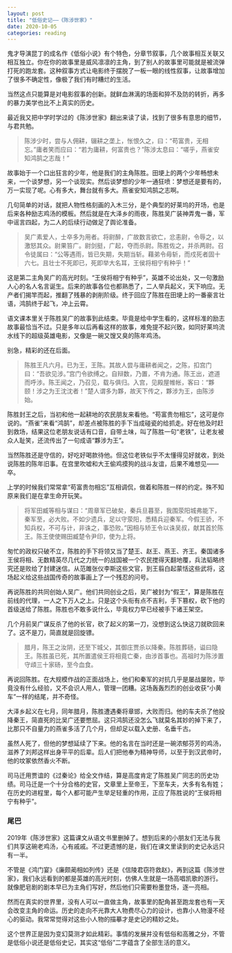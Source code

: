```yaml
---
layout: post
title: "低俗史记——《陈涉世家》"
date: 2020-10-05
categories: reading
---
```

鬼才导演昆丁的成名作《低俗小说》有个特色，分章节叙事，几个故事相互关联又相互独立。你在你的故事里是威风凛凛的主角，到了别人的故事里可能就是被流弹打死的跑龙套。这种叙事方式让电影终于摆脱了一板一眼的线性叙事，让故事增加了很多不确定性，像极了我们有时糟烂的生活。

当然这点只能算是对电影叙事的创新。就鲜血淋漓的场面和猝不及防的转折，再多的暴力美学也比不上真实的历史。

最近我又把中学时学过的《陈涉世家》翻出来读了读，找到了很多有意思的细节，与君共勉。

> 陈涉少时，尝与人佣耕，辍耕之垄上，怅恨久之，曰：“苟富贵，无相忘。”庸者笑而应曰：“若为庸耕，何富贵也？”陈涉太息曰：“嗟乎，燕雀安知鸿鹄之志哉！”

故事始于一个口出狂言的少年，他是我们的主角陈胜。田埂上的两个少年畅想未来，一个谈梦想，另一个谈现实。然后谈梦想的少年一通狂喷：梦想还是要有的，万一实现了呢。心有多大，舞台就有多大。燕雀安知鸿鹄之志啊。

几句简单的对话，就把人物性格刻画的入木三分，是个典型的好莱坞的开场，也是后来各种励志鸡汤的模板。然后就是在大泽乡的雨夜，陈胜吴广装神弄鬼一番，军中谣言四起，为二人的后续行动做足了舆论准备。

> 吴广素爱人，士卒多为用者。将尉醉，广故数言欲亡，忿恚尉，令辱之，以激怒其众。尉果笞广。尉剑挺，广起，夺而杀尉。陈胜佐之，并杀两尉。召令徒属曰：“公等遇雨，皆已失期，失期当斩。藉弟令毋斩，而戍死者固十六七。且壮士不死即已，死即举大名耳，王侯将相宁有种乎！”

这是第二主角吴广的高光时刻。“王侯将相宁有种乎”，英雄不论出处，又一句激励人心的名人名言诞生。后来的故事各位也都熟悉了，二人举兵起义，天下响应。无产者们揭竿而起，推翻了残暴的剥削阶级。终于回应了陈胜在田埂上的一番豪言壮语，鸿鹄终于起飞，冲上云霄。

语文课本里关于陈胜吴广的故事到此结束。毕竟是给中学生看的，这样标准的励志故事最恰当不过。只是多年以后再看这样的故事，难免提不起兴致，如同好莱坞流水线下的超级英雄电影，又像是一碗又馊又臭的陈年鸡汤。

别急，精彩的还在后面。

> 陈胜王凡六月。已为王，王陈。其故人尝与庸耕者闻之，之陈，扣宫门曰：“吾欲见涉。”宫门令欲缚之。自辩数，乃置，不肯为通。陈王出，遮道而呼涉。陈王闻之，乃召见，载与俱归。入宫，见殿屋帷帐，客曰：“夥颐！涉之为王沈沈者！”楚人谓多为夥，故天下传之，夥涉为王，由陈涉始。

陈胜封王之后，当初和他一起耕地的农民朋友来看他。“苟富贵勿相忘”，这可是你说的。“燕雀”来看“鸿鹄”，却差点被陈胜的手下当成碰瓷的给抓走。好在他及时赶到救场，结果这位老朋友说话有口音，自带土味，叫了陈胜一句“老铁”，让老友被众人耻笑，还流传出了一句成语“夥涉为王”。

当然陈胜还是守信的，好吃好喝款待他。但这位老铁似乎不太懂得见好就收，到处说陈胜的陈年旧事。在宫里吹嘘和大王偷鸡摸狗的战斗友谊，后果不难想见——卒。

上学的时候我们常常拿“苟富贵勿相忘”互相调侃，做着和陈胜一样的约定。殊不知原来我们是在拿生命开玩笑。

> 将军田臧等相与谋曰：“周章军已破矣，秦兵旦暮至，我围荥阳城弗能下，秦军至，必大败。不如少遗兵，足以守荥阳，悉精兵迎秦军。今假王骄，不知兵权，不可与计，非诛之，事恐败。”因相与矫王令以诛吴叔，献其首於陈王。陈王使使赐田臧楚令尹印，使为上将。

匆忙的政权只破不立，陈胜的手下将领又当了楚王、赵王、燕王、齐王。秦国诸多王侯将相、无数精英尽几代之力统一的战国被一个农民搅得天翻地覆，兵法韬略终究还是败给了封建迷信。从范雎张仪李斯这些文官，到王翦白起蒙恬这些武将，这场起义给这些战国传奇的故事画上了一个残忍的问号。

再说陈胜的共同创始人吴广。他们共同创业之后，吴广被封为“假王”，算是陈胜在前线的代理，一人之下万人之上。只是这个头衔有点不吉利，手下篡权，砍下他的首级送给了陈胜。陈胜也不敢多说什么，毕竟权力早已经被手下诸王架空。

几个月前吴广谋反杀了他的长官，砍了起义的第一刀，没想到这么快这刀就砍回来了。这不是刀，简直就是回旋镖。

> 腊月，陈王之汝阴，还至下城父，其御庄贾杀以降秦。陈胜葬砀，谥曰隐王。陈胜虽已死，其所置遣侯王将相竟亡秦，由涉首事也。高祖时为陈涉置守頉三十家砀，至今血食。

再说回陈胜。在大规模作战的正面战场上，他们和秦军的对抗几乎是屡战屡败，毕竟没有什么经验，又不会识人用人，管理一团糟。这场轰轰烈烈的创业收获“小黄车”一样的结尾，并不奇怪。

大泽乡起义在七月，同年腊月，陈胜遭遇秦将章邯，大败而归。他的车夫杀了他投降秦王，简直死的比吴广还要憋屈。这只鸿鹄还没怎么飞就莫名其妙的掉下来了，比那只不自量力的燕雀多活了几个月，但却足以载入史册、名垂千古。

虽然人死了，但他的梦想延续了下来。他的名言在当时还是一碗浓郁芬芳的鸡汤，滋养了刘邦这样出身平平的后辈。后人们把他奉为精神导师，以至于到汉武帝时，他的坟冢依然香火不断。

司马迁用贾谊的《过秦论》给全文作结，算是高度肯定了陈胜吴广同志的历史功绩。司马迁是一个十分合格的史官，文章里上至帝王，下至车夫，大多有名有姓；在历史的进程里，每个人都可能产生举足轻重的作用，正应了陈胜说的“王侯将相宁有种乎”。

### 尾巴

2019年《陈涉世家》这篇课文从语文书里删掉了。想到后来的小朋友们无法与我们共享这碗老鸡汤，心有戚戚。不过更遗憾的是，我们在课文里读到的史记永远只有一半。

不管是《鸿门宴》《廉颇蔺相如列传》还是《信陵君窃符救赵》，再到这篇《陈涉世家》，我们永远看到的都是英雄的高光时刻，仿佛人生就是一场高唱凯歌的游行。就像肥皂剧的剧本早已为主角们写好，然后他们只需要粉墨登场，逐一亮相。

然而在真实的世界里，没有人可以一直做主角，故事里的配角甚至跑龙套也有一天会改变主角的命运。历史的走向不光靠大人物费尽心力的设计，也靠小人物漫不经心的驱动。我常常觉得对这些小人物的描摹才是史记的精妙之处。

这个世界正是因为变幻莫测才如此精彩。事情的发展并没有低俗和高雅之分，不管是低俗小说还是低俗史记，其实这“低俗”二字蕴含了全部生活的意义。
